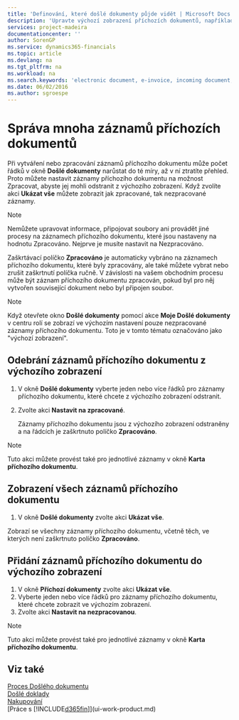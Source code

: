 ```yaml
---
title: 'Definování, které došlé dokumenty půjde vidět | Microsoft Docs'
description: 'Upravte výchozí zobrazení příchozích dokumentů, například elektronických faktur, a vylepšete tak přehled o zpracovaných a nezpracovaných záznamech.'
services: project-madeira
documentationcenter: ''
author: SorenGP
ms.service: dynamics365-financials
ms.topic: article
ms.devlang: na
ms.tgt_pltfrm: na
ms.workload: na
ms.search.keywords: 'electronic document, e-invoice, incoming document, OCR, ecommerce, document exchange, import invoice'
ms.date: 06/02/2016
ms.author: sgroespe
---
```

# <a name="manage-many-incoming-document-records"></a>Správa mnoha záznamů příchozích dokumentů
Při vytváření nebo zpracování záznamů příchozího dokumentu může počet řádků v okně **Došlé dokumenty** narůstat do té míry, až v ní ztratíte přehled. Proto můžete nastavit záznamy příchozího dokumentu na možnost Zpracovat, abyste jej mohli odstranit z výchozího zobrazení. Když zvolíte akci **Ukázat vše** můžete zobrazit jak zpracované, tak nezpracované záznamy.

> [!NOTE]  
>   Nemůžete upravovat informace, připojovat soubory ani provádět jiné procesy na záznamech příchozího dokumentu, které jsou nastaveny na hodnotu Zpracováno. Nejprve je musíte nastavit na Nezpracováno.

Zaškrtávací políčko **Zpracováno** je automaticky vybráno na záznamech příchozího dokumentu, které byly zpracovány, ale také můžete vybrat nebo zrušit zaškrtnutí políčka ručně. V závislosti na vašem obchodním procesu může být záznam příchozího dokumentu zpracován, pokud byl pro něj vytvořen související dokument nebo byl připojen soubor.

> [!NOTE]  
>   Když otevřete okno **Došlé dokumenty** pomocí akce **Moje Došlé dokumenty** v centru rolí se zobrazí ve výchozím nastavení pouze nezpracované záznamy příchozího dokumentu. Toto je v tomto tématu označováno jako "výchozí zobrazení".

## <a name="to-remove-incoming-document-records-from-the-default-view"></a>Odebrání záznamů příchozího dokumentu z výchozího zobrazení
1. V okně **Došlé dokumenty** vyberte jeden nebo více řádků pro záznamy příchozího dokumentu, které chcete z výchozího zobrazení odstranit.
2. Zvolte akci **Nastavit na zpracované**.

    Záznamy příchozího dokumentu jsou z výchozího zobrazení odstraněny a na řádcích je zaškrtnuto políčko **Zpracováno**.

> [!NOTE]  
>   Tuto akci můžete provést také pro jednotlivé záznamy v okně **Karta příchozího dokumentu**.

## <a name="to-view-all-incoming-document-records"></a>Zobrazení všech záznamů příchozího dokumentu
1. V okně **Došlé dokumenty** zvolte akci **Ukázat vše**.

Zobrazí se všechny záznamy příchozího dokumentu, včetně těch, ve kterých není zaškrtnuto políčko **Zpracováno**.

## <a name="to-add-incoming-document-records-to-the-default-view"></a>Přidání záznamů příchozího dokumentu do výchozího zobrazení
1. V okně **Příchozí dokumenty** zvolte akci **Ukázat vše**.
2. Vyberte jeden nebo více řádků pro záznamy příchozího dokumentu, které chcete zobrazit ve výchozím zobrazení.
3. Zvolte akci **Nastavit na nezpracovanou**.  

> [!NOTE]  
>   Tuto akci můžete provést také pro jednotlivé záznamy v okně **Karta příchozího dokumentu**.

## <a name="see-also"></a>Viz také
[Proces Došlého dokumentu](across-process-income-documents.md)  
[Došlé doklady](across-income-documents.md)  
[Nakupování](purchasing-manage-purchasing.md)  
[Práce s [!INCLUDE[d365fin](includes/d365fin_md.md)]](ui-work-product.md)
